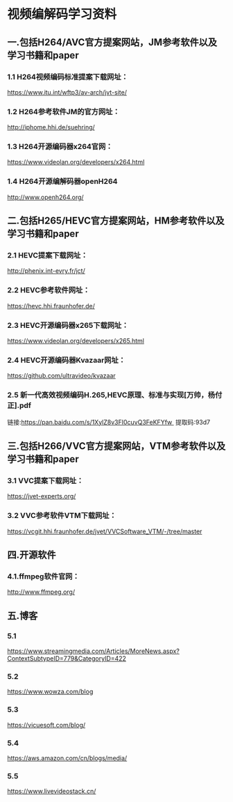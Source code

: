 # 视频编解码学习资料

## 一.包括H264/AVC官方提案网站，JM参考软件以及学习书籍和paper
### 1.1 H264视频编码标准提案下载网址：  
https://www.itu.int/wftp3/av-arch/jvt-site/
### 1.2 H264参考软件JM的官方网址：
http://iphome.hhi.de/suehring/
### 1.3 H264开源编码器x264官网：
https://www.videolan.org/developers/x264.html
### 1.4 H264开源编解码器openH264
http://www.openh264.org/

## 二.包括H265/HEVC官方提案网站，HM参考软件以及学习书籍和paper
### 2.1 HEVC提案下载网址：
http://phenix.int-evry.fr/jct/
### 2.2 HEVC参考软件网址：
https://hevc.hhi.fraunhofer.de/
### 2.3 HEVC开源编码器x265下载网址：
https://www.videolan.org/developers/x265.html
### 2.4 HEVC开源编码器Kvazaar网址：
https://github.com/ultravideo/kvazaar
### 2.5 新一代高效视频编码H.265,HEVC原理、标准与实现[万帅，杨付正].pdf
链接:https://pan.baidu.com/s/1XylZ8v3FI0cuvQ3FeKFYfw 
提取码:93d7

## 三.包括H266/VVC官方提案网站，VTM参考软件以及学习书籍和paper
### 3.1 VVC提案下载网址：
https://jvet-experts.org/
### 3.2 VVC参考软件VTM下载网址：
https://vcgit.hhi.fraunhofer.de/jvet/VVCSoftware_VTM/-/tree/master

## 四.开源软件
### 4.1.ffmpeg软件官网：
http://www.ffmpeg.org/

## 五.博客
### 5.1
https://www.streamingmedia.com/Articles/MoreNews.aspx?ContextSubtypeID=779&CategoryID=422
### 5.2 
https://www.wowza.com/blog
### 5.3 
https://vicuesoft.com/blog/
### 5.4 
https://aws.amazon.com/cn/blogs/media/
### 5.5
https://www.livevideostack.cn/

